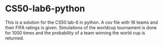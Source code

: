 # CS50-lab6-python

This is a solution for the CS50 lab-6 in python.
A csv file with 16 teams and their FIFA ratings is given.
Simulations of the worldcup tournament is done for 1000 times and the probability of a team winning the world cup is returned.
